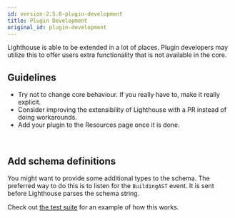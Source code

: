 ```yaml
---
id: version-2.5.0-plugin-development
title: Plugin Development
original_id: plugin-development
---
```


Lighthouse is able to be extended in a lot of places. Plugin developers
may utilize this to offer users extra functionality that is not available in the core.

## Guidelines

- Try not to change core behaviour. If you really have to, make it really explicit.
- Consider improving the extensibility of Lighthouse with a PR instead of doing workarounds.
- Add your plugin to the Resources page once it is done.

<br/>

## Add schema definitions

You might want to provide some additional types to the schema. The preferred way to
do this is to listen for the `BuildingAST` event. It is sent before Lighthouse parses
the schema string.

Check out [the test suite](https://github.com/nuwave/lighthouse/tree/master/tests/Integration/Events/BuildingASTTest.php)
for an example of how this works.
